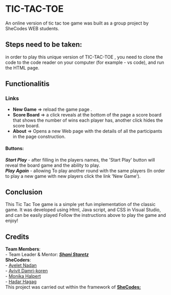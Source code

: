 # TIC-TAC-TOE
An online version of tic tac toe game was built as a group project by SheCodes WEB students.   

## Steps need to be taken:
in order to play this unique version of TIC-TAC-TOE , you need to clone the code to the code reader on your computer (for example - vs code), and run the HTML page.

## Functionalitis
### Links
- **New Game** => reload the game page .
- **Score Board** =>  a click reveals at the bottom of the page a score board that shows the number of wins each player has, another click hides the score board.
- **About** => Opens a new Web page with the details of all the participants in the page construction.

#### Buttons:
***Start Play*** - after filling in the players names, the 'Start Play' button will reveal the board game and the ability to play.
<br> ***Play Again*** - allowing To play another round with the same players (In order to play a new game with new players click the link 'New Game').

## Conclusion
This Tic Tac Toe game is a simple yet fun implementation of the classic game. It was developed using Html, Java script, and CSS in Visual Studio, and can be easily played Follow the instructions above to play the game and enjoy!

## Credits
**Team Members**:
<br>- Team Leader & Mentor: ***[Shani Staretz](https://github.com/hakimiansh)***
<br>**SheCoders**:
<br> - [Ayelet Nadan](https://github.com/ayeletnadan) 
<br> - [Avivit Damri-koren](https://github.com/AvivitDK)
<br> - [Monika Halpert](https://github.com/monikaovis)
<br> - [Hadar Hagag](https://github.com/HadarHagag)
<br>This project was carried out within the framework of **[SheCodes;](https://she-codes.org)**
